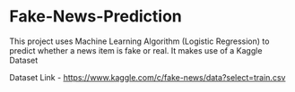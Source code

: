 # Fake-News-Prediction

This project uses Machine Learning Algorithm (Logistic Regression) to predict whether a news item is fake or real. It makes use of a Kaggle Dataset 

Dataset Link - https://www.kaggle.com/c/fake-news/data?select=train.csv
